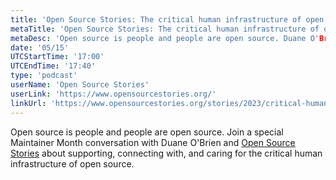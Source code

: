 ```yaml
---
title: 'Open Source Stories: The critical human infrastructure of open source with Duane O'Brien'
metaTitle: 'Open Source Stories: The critical human infrastructure of open source with Duane O'Brien'
metaDesc: 'Open source is people and people are open source. Duane O'Brien talks with Open Source Stories about what he's learned about supporting, connecting with, and caring for the critical human infrastructure of open source.'
date: '05/15'
UTCStartTime: '17:00'
UTCEndTime: '17:40'
type: 'podcast'
userName: 'Open Source Stories'
userLink: 'https://www.opensourcestories.org/'
linkUrl: 'https://www.opensourcestories.org/stories/2023/critical-human-infrastructure/'
---
```

Open source is people and people are open source. Join a special Maintainer Month conversation with Duane O'Brien and [Open Source Stories](https://www.opensourcestories.org) about supporting, connecting with, and caring for the critical human infrastructure of open source.
